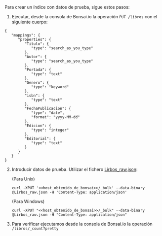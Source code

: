 Para crear un índice con datos de prueba, sigue estos pasos:

1) Ejecutar, desde la consola de Bonsai.io la operación ``PUT /libros`` con el siguiente cuerpo:
```
{
   "mappings": {
      "properties": {
         "Titulo": {
            "type": "search_as_you_type"
         },
         "Autor": {
            "type": "search_as_you_type"
         },
         "Portada": {
            "type": "text"
         },
         "Genero": {
            "type": "keyword"
         },
         "isbn": {
            "type": "text"
         },
         "FechaPublicacion": {
            "type": "date",
            "format": "yyyy-MM-dd"
         },
         "Edicion": {
            "type": "integer"
         },
         "Editorial": {
            "type": "text"
         }
      }
   }
}
```
2) Introducir datos de prueba. Utilizar el fichero [Lirbos_raw.json](./Lirbos_raw.json):

   (Para Unix)
    ```
    curl -XPUT '<<host_obtenido_de_bonsai>>/_bulk' --data-binary @Lirbos_raw.json -H 'Content-Type: application/json'
    ```

   (Para Windows)
    ```
    curl -XPUT "<<host_obtenido_de_bonsai>>/_bulk" --data-binary @Lirbos_raw.json -H "Content-Type: application/json"
    ```
   
3) Para verificar ejecutamos desde la consola de Bonsai.io la operación ``/libros/_count?pretty``
